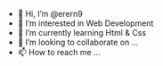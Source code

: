 - 👋 Hi, I’m @erern9
- 👀 I’m interested in Web Development
- 🌱 I’m currently learning Html & Css
- 💞️ I’m looking to collaborate on ...
- 📫 How to reach me ...

<!---
erern9/erern9 is a ✨ special ✨ repository because its `README.md` (this file) appears on your GitHub profile.
You can click the Preview link to take a look at your changes.
--->
